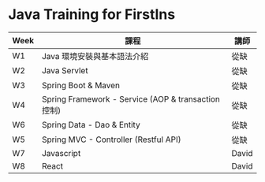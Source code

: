 # Java Training for FirstIns

| Week | 課程 | 講師 | 
|-----|-------|-----|
| W1 | Java 環境安裝與基本語法介紹 | 從缺 |
| W2 | Java Servlet | 從缺 |
| W3 | Spring Boot & Maven | 從缺 |
| W4 | Spring Framework - Service (AOP & transaction 控制) | 從缺 |
| W6 | Spring Data - Dao & Entity | 從缺 |
| W5 | Spring MVC - Controller (Restful API)| 從缺 |
| W7 | Javascript | David |
| W8 | React | David |
